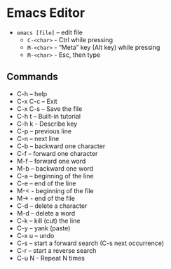 # Emacs Editor

* `emacs [file]` – edit file
  * `C-<char>` - Ctrl while pressing <char>
  * `M-<char>` - “Meta” key (Alt key) while pressing <char>
  * `M-<char>` - Esc, then type <char>

## Commands

* C-h – help
* C-x C-c – Exit
* C-x C-s – Save the file
* C-h t – Built-in tutorial
* C-h k <key> - Describe key
* C-p – previous line
* C-n – next line
* C-b – backward one character
* C-f – forward one character
* M-f – forward one word
* M-b – backward one word
* C-a – beginning of the line
* C-e – end of the line
* M-< - beginning of the file
* M-> - end of the file
* C-d – delete a character
* M-d – delete a word
* C-k – kill (cut) the line
* C-y – yank (paste)
* C-x u – undo
* C-s – start a forward search (C-s next occurrence)
* C-r – start a reverse search 
* C-u N <command> - Repeat <command> N times